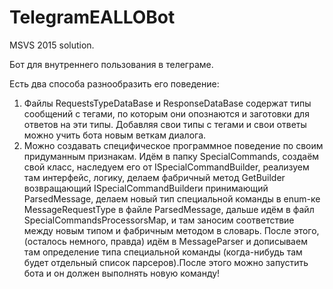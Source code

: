 # TelegramEALLOBot
MSVS 2015 solution.

Бот для внутреннего пользования в телеграме. 

Есть два способа разнообразить его поведение:

1) Файлы RequestsTypeDataBase и ResponseDataBase содержат типы сообщений с тегами, 
по которым они опознаются и заготовки для ответов на эти типы. Добавляя свои типы 
с тегами и свои ответы можно учить бота новым веткам диалога.
2) Можно создавать специфическое программное поведение по своим придуманным 
признакам. Идём в папку SpecialCommands, создаём свой класс, наследуем его от 
ISpecialCommandBuilder, реализуем там интерфейс, логику, делаем фабричный метод 
GetBuilder возвращающий ISpecialCommandBuilderи принимающий ParsedMessage, делаем 
новый тип специальной команды в enum-ке MessageRequestType в файле ParsedMessage, 
дальше идём в файл SpecialCommandsProcessorsMap, и там заносим соответствие между 
новым типом и фабричным методом в словарь. После этого, (осталось немного, правда) 
идём в MessageParser и дописываем там определение типа специальной команды 
(когда-нибудь там будет отдельный список парсеров).После этого можно запустить 
бота и он должен выполнять новую команду!
